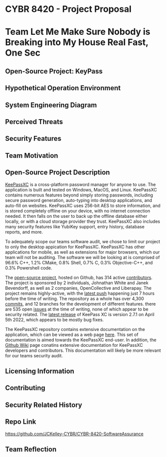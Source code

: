 # CYBR 8420 - Project Proposal

# Team Let Me Make Sure Nobody is Breaking into My House Real Fast, One Sec

## Open-Source Project: KeyPass 

## Hypothetical Operation Environment

## System Engineering Diagram

## Perceived Threats

## Security Features

## Team Motivation

## Open-Source Project Description

[KeePassXC](https://keepassxc.org/) is a cross-platform password manager for anyone to use. The application is built and tested on Windows, MacOS, and Linux. KeePassXC contains numerous features beyond simply storing passwords, including secure password generation, auto-typing into desktop applications, and auto-fill on websites. KeePassXC uses 256-bit AES to store information, and is stored completely offline on your device, with no internet connection needed. It then falls on the user to back up the offline database either locally, or with a cloud storage provider they trust. KeePassXC also includes many security features like YubiKey support, entry history, database reports, and more. 

To adequately scope our teams software audit, we chose to limit our project to only the desktop appication for KeePassXC. KeePassXC has other applications for mobile, as well as extensions for major browsers, which our team will not be auditing. The software we will be looking at is comprised of 96.6% C++, 1.2% CMake, 0.8% Shell, 0.7% C, 0.3% Objective-C++, and 0.3% Powershell code. 

The [open-source project](https://github.com/keepassxreboot/keepassxc), hosted on Github, has 314 active [contributors](https://github.com/keepassxreboot/keepassxc/graphs/contributors). The project is sponsored by 2 individuals, Johnathan White and Janek Bevendorff, as well as 2 companies, OpenCollective and Liberapay. The project remains highly-active, with the [latest push](https://github.com/keepassxreboot/keepassxc/commit/dd15db721a3d8d9e276e6363ae5d51e35c33e4c7) happening just 7 hours before the time of writing. The repository as a whole has over 4,300 [commits](https://github.com/keepassxreboot/keepassxc/commits/develop), and 12 branches for the development of different features. there are 535 open [issues](https://github.com/keepassxreboot/keepassxc/issues) at the time of writing, none of which appear to be security related. The [latest release](https://github.com/keepassxreboot/keepassxc/releases/tag/2.7.1) of KeePass XC is version 2.7.1 on April 5th 2022, which appears to be mostly bug fixes. 

The KeePassXC repository contains extensive documentation on the application, which can be viewed as a web page [here](https://keepassxc.org/docs/KeePassXC_UserGuide.html). This set of documentation is aimed towards the KeePassXC end-user. In addition, the [Github Wiki](https://github.com/keepassxreboot/keepassxc/wiki) page conatins extensive documentation for KeePassXC developers and contributors. This documentation will likely be more relevant for our teams security audit. 

## Licensing Information

## Contributing

## Security Related History



## Repo Link
https://github.com/JCKelley-CYBR/CYBR-8420-SoftwareAssurance

## Team Reflection
